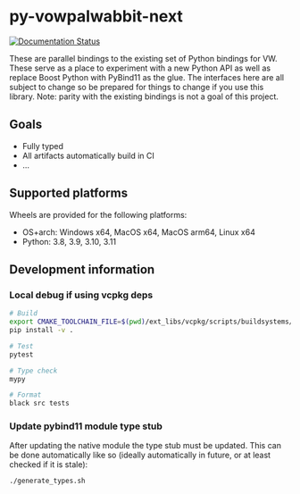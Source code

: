 # py-vowpalwabbit-next

[![Documentation Status](https://readthedocs.org/projects/py-vowpalwabbit-next/badge/?version=latest)](https://py-vowpalwabbit-next.readthedocs.io/en/latest/?badge=latest)


These are parallel bindings to the existing set of Python bindings for VW. These serve as a place to experiment with a new Python API as well as replace Boost Python with PyBind11 as the glue. The interfaces here are all subject to change so be prepared for things to change if you use this library. Note: parity with the existing bindings is not a goal of this project.

## Goals

- Fully typed
- All artifacts automatically build in CI
- ...

## Supported platforms

Wheels are provided for the following platforms:

- OS+arch: Windows x64, MacOS x64, MacOS arm64, Linux x64
- Python: 3.8, 3.9, 3.10, 3.11

## Development information

### Local debug if using vcpkg deps
```sh
# Build
export CMAKE_TOOLCHAIN_FILE=$(pwd)/ext_libs/vcpkg/scripts/buildsystems/vcpkg.cmake
pip install -v .

# Test
pytest

# Type check
mypy

# Format
black src tests
```

### Update pybind11 module type stub

After updating the native module the type stub must be updated. This can be done automatically like so (ideally automatically in future, or at least checked if it is stale):
```sh
./generate_types.sh
```
